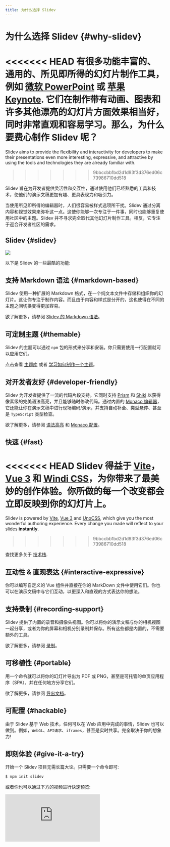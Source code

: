 ```yaml
---
title: 为什么选择 Slidev
---
```


# 为什么选择 Slidev {#why-slidev}

<<<<<<< HEAD
有很多功能丰富的、通用的、所见即所得的幻灯片制作工具，例如 [微软 PowerPoint](https://www.microsoft.com/en-us/microsoft-365/powerpoint) 或 [苹果 Keynote](https://www.apple.com/keynote/). 它们在制作带有动画、图表和许多其他漂亮的幻灯片方面效果相当好，同时非常直观和容易学习。那么，为什么要费心制作 Slidev 呢？
=======
Slidev aims to provide the flexibility and interactivity for developers to make their presentations even more interesting, expressive, and attractive by using the tools and technologies they are already familiar with.
>>>>>>> 9bbccbb1bd2d1d93f3d376ed06c73986710dd518

Slidev 旨在为开发者提供灵活性和交互性，通过使用他们已经熟悉的工具和技术，使他们的演示文稿更加有趣、更具表现力和吸引力。 

当使用所见即所得的编辑器时，人们很容易被样式选项所干扰。Slidev 通过分离内容和视觉效果来弥补这一点。这使你能够一次专注于一件事，同时也能够重复使用社区中的主题。Slidev 并不寻求完全取代其他幻灯片制作工具。相反，它专注于迎合开发者社区的需求。

## Slidev {#slidev}

![](/screenshots/cover.png)

以下是 Slidev 的一些最酷的功能:

## 支持 Markdown 语法 {#markdown-based}

Slidev 使用一种扩展的 Markdown 格式，在一个纯文本文件中存储和组织你的幻灯片。这让你专注于制作内容。而且由于内容和样式是分开的，这也使得在不同的主题之间切换变得更加容易。

欲了解更多，请参阅 [Slidev 的 Markdown 语法](/guide/syntax)。

## 可定制主题 {#themable}

Slidev 的主题可以通过 `npm` 包的形式来分享和安装。你只需要使用一行配置就可以应用它们。

点击查看 [主题库](/themes/gallery) 或者 [学习如何制作一个主题](/themes/write-a-theme)。

## 对开发者友好 {#developer-friendly}

Slidev 为开发者提供了一流的代码片段支持。它同时支持 [Prism](https://prismjs.com/) 和 [Shiki](https://github.com/shikijs/shiki) 以获得像素级的完美语法高亮，并且能够随时修改代码。通过内置的 [Monaco 编辑器](https://microsoft.github.io/monaco-editor/)，它还能让你在演示文稿中进行现场编码/演示，并支持自动补全、类型悬停、甚至是 `TypeScript` 类型检查。

欲了解更多，请参阅 [语法高亮](/custom/highlighters) 和 [Monaco 配置](/custom/config-monaco)。

## 快速 {#fast}

<<<<<<< HEAD
Slidev 得益于 [Vite](https://vitejs.dev/)，[Vue 3](https://v3.vuejs.org/) 和 [Windi CSS](https://windicss.org/)，为你带来了最美妙的创作体验。你所做的每一个改变都会**立即反映**到你的幻灯片上。
=======
Slidev is powered by [Vite](https://vitejs.dev/), [Vue 3](https://v3.vuejs.org/) and [UnoCSS](https://unocss.dev/), which give you the most wonderful authoring experience. Every change you made will reflect to your slides **instantly**.
>>>>>>> 9bbccbb1bd2d1d93f3d376ed06c73986710dd518

查找更多关于 [技术栈](/guide/#tech-stack).

## 互动性 & 直观表达 {#interactive-expressive}

你可以编写自定义的 Vue 组件并直接在你的 MarkDown 文件中使用它们。你也可以在演示文稿中与它们互动，以更深入和直观的方式表达你的想法。

## 支持录制 {#recording-support}

Slidev 提供了内置的录音和摄像头视图。你可以将你的演示文稿与你的相机视图一起分享，或者为你的屏幕和相机分别录制并保存。所有这些都是内置的，不需要额外的工具。

欲了解更多，请参阅 [录制](/guide/recording)。

## 可移植性 {#portable}

用一个命令就可以将你的幻灯片导出为 PDF 或 PNG，甚至是可托管的单页应用程序（SPA），并在任何地方分享它们。

欲了解更多，请参阅 [导出文档](/guide/exporting)。

## 可配置 {#hackable}

由于 Slidev 基于 Web 技术，任何可以在 Web 应用中完成的事情，Slidev 也可以做到。例如，`WebGL`、`API请求`、`iframes`，甚至是实时共享。完全取决于你的想象力!

## 即刻体验 {#give-it-a-try}

开始一个 Slidev 项目无需长篇大论。只需要一个命令即可:

```bash
$ npm init slidev
```

或者你也可以通过下方的视频进行快速预览:

<iframe class="aspect-16/9 rounded-xl w-full shadow-md border-none" src="https://www.youtube.com/embed/eW7v-2ZKZOU" title="YouTube video player" frameborder="0" allow="accelerometer; autoplay; clipboard-write; encrypted-media; gyroscope; picture-in-picture" allowfullscreen></iframe>
